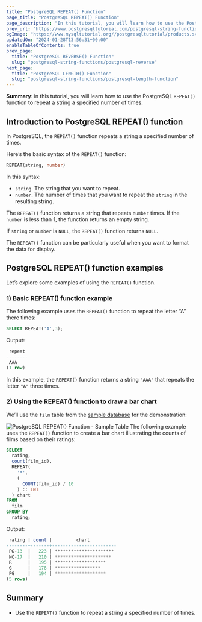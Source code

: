 ```yaml
---
title: "PostgreSQL REPEAT() Function"
page_title: "PostgreSQL REPEAT() Function"
page_description: "In this tutorial, you will learn how to use the PostgreSQL REPEAT() function to repeat a string a specified number of times."
prev_url: "https://www.postgresqltutorial.com/postgresql-string-functions/postgresql-repeat/"
ogImage: "https://www.mysqltutorial.org//postgresqltutorial/products.svg"
updatedOn: "2024-01-28T13:56:31+00:00"
enableTableOfContents: true
prev_page: 
  title: "PostgreSQL REVERSE() Function"
  slug: "postgresql-string-functions/postgresql-reverse"
next_page: 
  title: "PostgreSQL LENGTH() Function"
  slug: "postgresql-string-functions/postgresql-length-function"
---
```





**Summary**: in this tutorial, you will learn how to use the PostgreSQL `REPEAT()` function to repeat a string a specified number of times.


## Introduction to PostgreSQL REPEAT() function

In PostgreSQL, the `REPEAT()` function repeats a string a specified number of times.

Here’s the basic syntax of the `REPEAT()` function:


```sql
REPEAT(string, number)
```
In this syntax:

* `string`. The string that you want to repeat.
* `number`. The number of times that you want to repeat the `string` in the resulting string.

The `REPEAT()` function returns a string that repeats `number` times. If the `number` is less than 1, the function returns an empty string.

If `string` or `number` is `NULL`, the `REPEAT()` function returns `NULL`.

The `REPEAT()` function can be particularly useful when you want to format the data for display.


## PostgreSQL REPEAT() function examples

Let’s explore some examples of using the `REPEAT()` function.


### 1\) Basic REPEAT() function example

The following example uses the `REPEAT()` function to repeat the letter “A” there times:


```sql
SELECT REPEAT('A',3);
```
Output:


```sql
 repeat
--------
 AAA
(1 row)
```
In this example, the `REPEAT()` function returns a string `"AAA"` that repeats the letter `"A"` three times.


### 2\) Using the REPEAT() function to draw a bar chart

We’ll use the `film` table from the [sample database](../postgresql-getting-started/postgresql-sample-database) for the demonstration:


![PostgreSQL REPEAT() Function - Sample Table](https://www.mysqltutorial.org//postgresqltutorial/products.svg)
The following example uses the `REPEAT()` function to create a bar chart illustrating the counts of films based on their ratings:


```sql
SELECT 
  rating, 
  count(film_id), 
  REPEAT(
    '*', 
    (
      COUNT(film_id) / 10
    ) :: INT
  ) chart
FROM 
  film 
GROUP BY 
  rating;
```
Output:


```sql
 rating | count |         chart
--------+-------+------------------------
 PG-13  |   223 | **********************
 NC-17  |   210 | *********************
 R      |   195 | *******************
 G      |   178 | *****************
 PG     |   194 | *******************
(5 rows)
```

## Summary

* Use the `REPEAT()` function to repeat a string a specified number of times.

